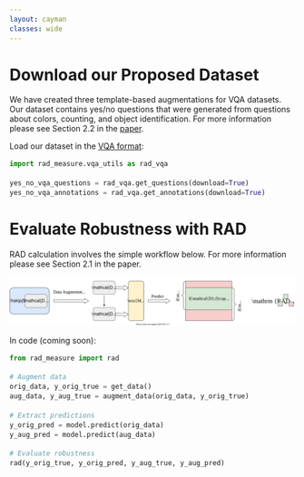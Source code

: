 ```yaml
---
layout: cayman
classes: wide
---
```


# Download our Proposed Dataset

We have created three template-based augmentations for VQA datasets. Our dataset contains yes/no questions that were generated from questions about colors, counting, and object identification. For more information please see Section 2.2 in the [paper](https://arxiv.org/abs/2106.04484).

Load our dataset in the [VQA format](https://visualqa.org/download.html):

```python
import rad_measure.vqa_utils as rad_vqa

yes_no_vqa_questions = rad_vqa.get_questions(download=True)
yes_no_vqa_annotations = rad_vqa.get_annotations(download=True)
```

# Evaluate Robustness with RAD

RAD calculation involves the simple workflow below. For more information please see Section 2.1 in the paper.

![RAD Flowchart](/assets/images/rad_flowchart.svg)

In code (coming soon):

```python
from rad_measure import rad

# Augment data
orig_data, y_orig_true = get_data()
aug_data, y_aug_true = augment_data(orig_data, y_orig_true)

# Extract predictions
y_orig_pred = model.predict(orig_data)
y_aug_pred = model.predict(aug_data)

# Evaluate robustness
rad(y_orig_true, y_orig_pred, y_aug_true, y_aug_pred)
```
